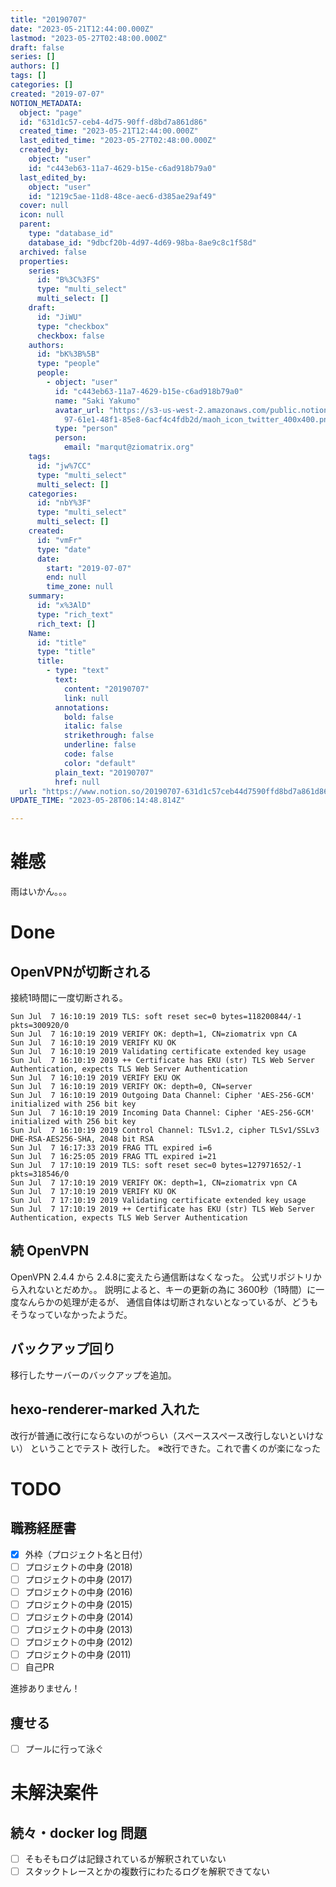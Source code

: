 ```yaml
---
title: "20190707"
date: "2023-05-21T12:44:00.000Z"
lastmod: "2023-05-27T02:48:00.000Z"
draft: false
series: []
authors: []
tags: []
categories: []
created: "2019-07-07"
NOTION_METADATA:
  object: "page"
  id: "631d1c57-ceb4-4d75-90ff-d8bd7a861d86"
  created_time: "2023-05-21T12:44:00.000Z"
  last_edited_time: "2023-05-27T02:48:00.000Z"
  created_by:
    object: "user"
    id: "c443eb63-11a7-4629-b15e-c6ad918b79a0"
  last_edited_by:
    object: "user"
    id: "1219c5ae-11d8-48ce-aec6-d385ae29af49"
  cover: null
  icon: null
  parent:
    type: "database_id"
    database_id: "9dbcf20b-4d97-4d69-98ba-8ae9c8c1f58d"
  archived: false
  properties:
    series:
      id: "B%3C%3FS"
      type: "multi_select"
      multi_select: []
    draft:
      id: "JiWU"
      type: "checkbox"
      checkbox: false
    authors:
      id: "bK%3B%5B"
      type: "people"
      people:
        - object: "user"
          id: "c443eb63-11a7-4629-b15e-c6ad918b79a0"
          name: "Saki Yakumo"
          avatar_url: "https://s3-us-west-2.amazonaws.com/public.notion-static.com/3ad1c4\
            97-61e1-48f1-85e8-6acf4c4fdb2d/maoh_icon_twitter_400x400.png"
          type: "person"
          person:
            email: "marqut@ziomatrix.org"
    tags:
      id: "jw%7CC"
      type: "multi_select"
      multi_select: []
    categories:
      id: "nbY%3F"
      type: "multi_select"
      multi_select: []
    created:
      id: "vmFr"
      type: "date"
      date:
        start: "2019-07-07"
        end: null
        time_zone: null
    summary:
      id: "x%3AlD"
      type: "rich_text"
      rich_text: []
    Name:
      id: "title"
      type: "title"
      title:
        - type: "text"
          text:
            content: "20190707"
            link: null
          annotations:
            bold: false
            italic: false
            strikethrough: false
            underline: false
            code: false
            color: "default"
          plain_text: "20190707"
          href: null
  url: "https://www.notion.so/20190707-631d1c57ceb44d7590ffd8bd7a861d86"
UPDATE_TIME: "2023-05-28T06:14:48.814Z"

---
```

<link rel="stylesheet" href="https://cdn.jsdelivr.net/npm/katex@0.16.2/dist/katex.min.css" integrity="sha384-bYdxxUwYipFNohQlHt0bjN/LCpueqWz13HufFEV1SUatKs1cm4L6fFgCi1jT643X" crossorigin="anonymous">


# 雑感


雨はいかん。。。


# Done


## OpenVPNが切断される


接続1時間に一度切断される。


```text
Sun Jul  7 16:10:19 2019 TLS: soft reset sec=0 bytes=118200844/-1 pkts=300920/0
Sun Jul  7 16:10:19 2019 VERIFY OK: depth=1, CN=ziomatrix vpn CA
Sun Jul  7 16:10:19 2019 VERIFY KU OK
Sun Jul  7 16:10:19 2019 Validating certificate extended key usage
Sun Jul  7 16:10:19 2019 ++ Certificate has EKU (str) TLS Web Server Authentication, expects TLS Web Server Authentication
Sun Jul  7 16:10:19 2019 VERIFY EKU OK
Sun Jul  7 16:10:19 2019 VERIFY OK: depth=0, CN=server
Sun Jul  7 16:10:19 2019 Outgoing Data Channel: Cipher 'AES-256-GCM' initialized with 256 bit key
Sun Jul  7 16:10:19 2019 Incoming Data Channel: Cipher 'AES-256-GCM' initialized with 256 bit key
Sun Jul  7 16:10:19 2019 Control Channel: TLSv1.2, cipher TLSv1/SSLv3 DHE-RSA-AES256-SHA, 2048 bit RSA
Sun Jul  7 16:17:33 2019 FRAG TTL expired i=6
Sun Jul  7 16:25:05 2019 FRAG TTL expired i=21
Sun Jul  7 17:10:19 2019 TLS: soft reset sec=0 bytes=127971652/-1 pkts=318546/0
Sun Jul  7 17:10:19 2019 VERIFY OK: depth=1, CN=ziomatrix vpn CA
Sun Jul  7 17:10:19 2019 VERIFY KU OK
Sun Jul  7 17:10:19 2019 Validating certificate extended key usage
Sun Jul  7 17:10:19 2019 ++ Certificate has EKU (str) TLS Web Server Authentication, expects TLS Web Server Authentication
```


## 続 OpenVPN


OpenVPN 2.4.4 から 2.4.8に変えたら通信断はなくなった。 公式リポジトリから入れないとだめか。。 説明によると、キーの更新の為に 3600秒（1時間）に一度なんらかの処理が走るが、 通信自体は切断されないとなっているが、どうもそうなっていなかったようだ。


## バックアップ回り


移行したサーバーのバックアップを追加。


## hexo-renderer-marked 入れた


改行が普通に改行にならないのがつらい（スペーススペース改行しないといけない） ということでテスト 改行した。 ※改行できた。これで書くのが楽になった


# TODO


## 職務経歴書

- [x] 外枠（プロジェクト名と日付）
- [ ] プロジェクトの中身 (2018)
- [ ] プロジェクトの中身 (2017)
- [ ] プロジェクトの中身 (2016)
- [ ] プロジェクトの中身 (2015)
- [ ] プロジェクトの中身 (2014)
- [ ] プロジェクトの中身 (2013)
- [ ] プロジェクトの中身 (2012)
- [ ] プロジェクトの中身 (2011)
- [ ] 自己PR

進捗ありません！


## 痩せる

- [ ] プールに行って泳ぐ

# 未解決案件


## 続々・docker log 問題

- [ ] そもそもログは記録されているが解釈されていない
- [ ] スタックトレースとかの複数行にわたるログを解釈できてない
